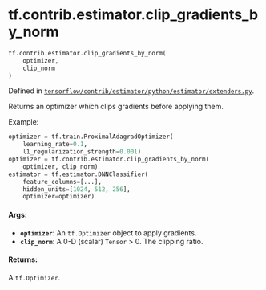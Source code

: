 <div itemscope itemtype="http://developers.google.com/ReferenceObject">
<meta itemprop="name" content="tf.contrib.estimator.clip_gradients_by_norm" />
<meta itemprop="path" content="Stable" />
</div>

# tf.contrib.estimator.clip_gradients_by_norm

``` python
tf.contrib.estimator.clip_gradients_by_norm(
    optimizer,
    clip_norm
)
```



Defined in [`tensorflow/contrib/estimator/python/estimator/extenders.py`](https://www.tensorflow.org/code/tensorflow/contrib/estimator/python/estimator/extenders.py).

Returns an optimizer which clips gradients before applying them.

Example:

```python
optimizer = tf.train.ProximalAdagradOptimizer(
    learning_rate=0.1,
    l1_regularization_strength=0.001)
optimizer = tf.contrib.estimator.clip_gradients_by_norm(
    optimizer, clip_norm)
estimator = tf.estimator.DNNClassifier(
    feature_columns=[...],
    hidden_units=[1024, 512, 256],
    optimizer=optimizer)
```

#### Args:

* <b>`optimizer`</b>: An `tf.Optimizer` object to apply gradients.
* <b>`clip_norm`</b>: A 0-D (scalar) `Tensor` > 0. The clipping ratio.


#### Returns:

A `tf.Optimizer`.
